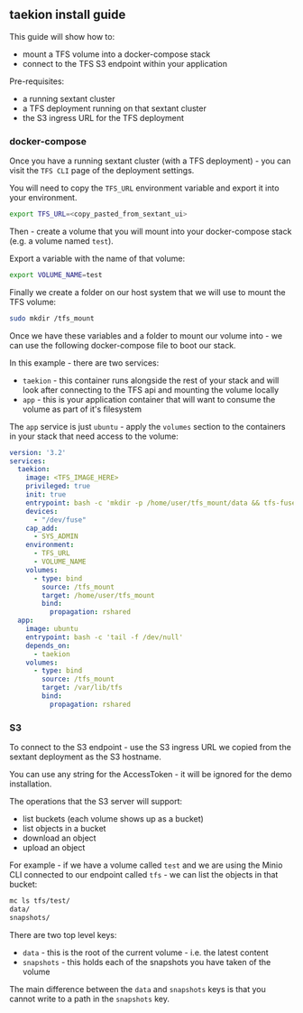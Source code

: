 ## taekion install guide

This guide will show how to:

 * mount a TFS volume into a docker-compose stack
 * connect to the TFS S3 endpoint within your application

Pre-requisites:

 * a running sextant cluster
 * a TFS deployment running on that sextant cluster
 * the S3 ingress URL for the TFS deployment

### docker-compose

Once you have a running sextant cluster (with a TFS deployment) - you can visit the `TFS CLI` page of the deployment settings.

You will need to copy the `TFS_URL` environment variable and export it into your environment.

```bash
export TFS_URL=<copy_pasted_from_sextant_ui>
```

Then - create a volume that you will mount into your docker-compose stack (e.g. a volume named `test`).

Export a variable with the name of that volume:

```bash
export VOLUME_NAME=test
```

Finally we create a folder on our host system that we will use to mount the TFS volume:

```bash
sudo mkdir /tfs_mount
```

Once we have these variables and a folder to mount our volume into - we can use the following docker-compose file to boot our stack.

In this example - there are two services:

 * `taekion` - this container runs alongside the rest of your stack and will look after connecting to the TFS api and mounting the volume locally
 * `app` - this is your application container that will want to consume the volume as part of it's filesystem

The `app` service is just `ubuntu` - apply the `volumes` section to the containers in your stack that need access to the volume:

```yaml
version: '3.2'
services:
  taekion:
    image: <TFS_IMAGE_HERE>
    privileged: true
    init: true
    entrypoint: bash -c 'mkdir -p /home/user/tfs_mount/data && tfs-fuse --allow-other -v $VOLUME_NAME -m /home/user/tfs_mount/data && tail -f /dev/null'
    devices:
      - "/dev/fuse"
    cap_add:
      - SYS_ADMIN
    environment:
      - TFS_URL
      - VOLUME_NAME
    volumes:
      - type: bind
        source: /tfs_mount
        target: /home/user/tfs_mount
        bind:
          propagation: rshared
  app:
    image: ubuntu
    entrypoint: bash -c 'tail -f /dev/null'
    depends_on: 
      - taekion
    volumes:
      - type: bind
        source: /tfs_mount
        target: /var/lib/tfs
        bind:
          propagation: rshared
```

### S3

To connect to the S3 endpoint - use the S3 ingress URL we copied from the sextant deployment as the S3 hostname.

You can use any string for the AccessToken - it will be ignored for the demo installation.

The operations that the S3 server will support:

 * list buckets (each volume shows up as a bucket)
 * list objects in a bucket
 * download an object
 * upload an object

For example - if we have a volume called `test` and we are using the Minio CLI connected to our endpoint called `tfs` - we can list the objects in that bucket:

```bash
mc ls tfs/test/
data/
snapshots/
```

There are two top level keys:

 * `data` - this is the root of the current volume - i.e. the latest content
 * `snapshots` - this holds each of the snapshots you have taken of the volume

The main difference between the `data` and `snapshots` keys is that you cannot write to a path in the `snapshots` key.

